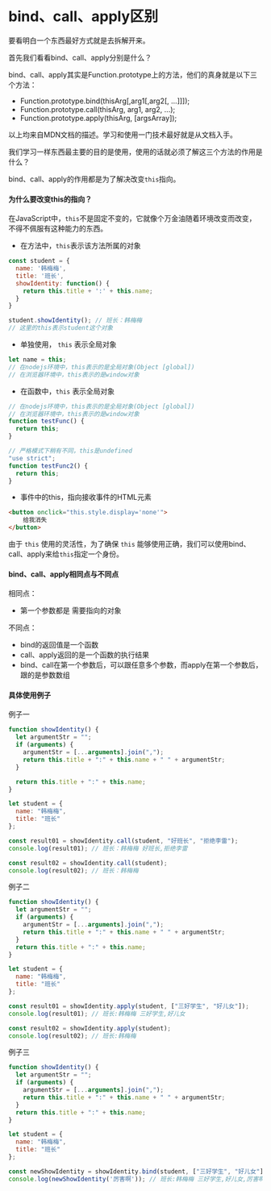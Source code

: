 # bind、call、apply区别

要看明白一个东西最好方式就是去拆解开来。

首先我们看看bind、call、apply分别是什么？

bind、call、apply其实是Function.prototype上的方法，他们的真身就是以下三个方法：

- Function.prototype.bind(thisArg[,arg1[,arg2[, ...]]]);
- Function.prototype.call(thisArg, arg1, arg2, ...);
- Function.prototype.apply(thisArg, [argsArray]);

以上均来自MDN文档的描述。学习和使用一门技术最好就是从文档入手。



我们学习一样东西最主要的目的是使用，使用的话就必须了解这三个方法的作用是什么？

bind、call、apply的作用都是为了解决改变`this`指向。



#### 为什么要改变this的指向？

在JavaScript中，`this`不是固定不变的，它就像个万金油随着环境改变而改变，不得不佩服有这种能力的东西。

- 在方法中，`this`表示该方法所属的对象

```javascript
const student = {
  name: '韩梅梅',
  title: '班长',
  showIdentity: function() {
    return this.title + ':' + this.name;
  }
}

student.showIdentity(); // 班长：韩梅梅
// 这里的this表示student这个对象
```

- 单独使用， `this` 表示全局对象

```javascript
let name = this;
// 在nodejs环境中，this表示的是全局对象(Object [global])
// 在浏览器环境中，this表示的是window对象
```

- 在函数中，`this` 表示全局对象

```javascript
// 在nodejs环境中，this表示的是全局对象(Object [global])
// 在浏览器环境中，this表示的是window对象
function testFunc() {
  return this;
}

// 严格模式下稍有不同，this是undefined
"use strict";
function testFunc2() {
  return this;
}
```

- 事件中的this，指向接收事件的HTML元素

```html
<button onclick="this.style.display='none'">
	给我消失
</button>
```

由于 `this` 使用的灵活性，为了确保 `this` 能够使用正确，我们可以使用bind、call、apply来给`this`指定一个身份。



#### bind、call、apply相同点与不同点

相同点：

- 第一个参数都是 需要指向的对象

不同点：

- bind的返回值是一个函数
- call、apply返回的是一个函数的执行结果
- bind、call在第一个参数后，可以跟任意多个参数，而apply在第一个参数后，跟的是参数数组

#### 具体使用例子

例子一

```javascript
function showIdentity() {
  let argumentStr = "";
  if (arguments) {
    argumentStr = [...arguments].join(",");
    return this.title + ":" + this.name + " " + argumentStr;
  }

  return this.title + ":" + this.name;
}

let student = {
  name: "韩梅梅",
  title: "班长"
};

const result01 = showIdentity.call(student, "好班长", "拒绝李雷");
console.log(result01); // 班长：韩梅梅 好班长,拒绝李雷

const result02 = showIdentity.call(student);
console.log(result02); // 班长：韩梅梅
```

例子二

```javascript
function showIdentity() {
  let argumentStr = "";
  if (arguments) {
    argumentStr = [...arguments].join(",");
    return this.title + ":" + this.name + " " + argumentStr;
  }
  return this.title + ":" + this.name;
}

let student = {
  name: "韩梅梅",
  title: "班长"
};

const result01 = showIdentity.apply(student, ["三好学生", "好儿女"]);
console.log(result01); // 班长:韩梅梅 三好学生,好儿女

const result02 = showIdentity.apply(student);
console.log(result02); // 班长:韩梅梅
```

例子三

```javascript
function showIdentity() {
  let argumentStr = "";
  if (arguments) {
    argumentStr = [...arguments].join(",");
    return this.title + ":" + this.name + " " + argumentStr;
  }
  return this.title + ":" + this.name;
}

let student = {
  name: "韩梅梅",
  title: "班长"
};

const newShowIdentity = showIdentity.bind(student, ["三好学生", "好儿女"]);
console.log(newShowIdentity('厉害啊')); // 班长:韩梅梅 三好学生,好儿女,厉害啊
```



